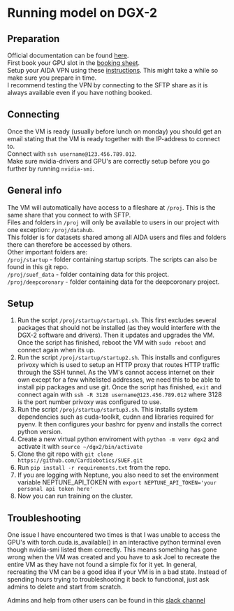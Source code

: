 # Running model on DGX-2

## Preparation
Official documentation can be found [here](https://scilifelab.atlassian.net/wiki/spaces/aida/pages/1235189793/AIDA+DGX-2+Service).  
First book your GPU slot in the [booking sheet](https://docs.google.com/spreadsheets/d/1wA7H3Uh53ADVYptiQWXROnMD67HvPOAwSvW20EnzlFM/edit#gid=254337069).  
Setup your AIDA VPN using these [instructions](https://scilifelab.atlassian.net/wiki/spaces/aida/pages/1235189793/AIDA+DGX-2+Service#VPN). This might take a while so make sure you prepare in time.  
I recommend testing the VPN by connecting to the SFTP share as it is always available even if you have nothing booked.  

## Connecting
Once the VM is ready (usually before lunch on monday) you should get an email stating that the VM is ready together with the IP-address to connect to.  
Connect with ``ssh username@123.456.789.012``.  
Make sure nvidia-drivers and GPU's are correctly setup before you go further by running ``nvidia-smi``.  

## General info
The VM will automatically have access to a fileshare at ``/proj``. This is the same share that you connect to with SFTP.  
Files and folders in ``/proj`` will only be available to users in our project with one exception: ``/proj/datahub``.  
This folder is for datasets shared among all AIDA users and files and folders there can therefore be accessed by others.  
Other important folders are:  
``/proj/startup`` - folder containing startup scripts. The scripts can also be found in this git repo.  
``/proj/suef_data`` - folder containing data for this project.  
``/proj/deepcoronary`` - folder containing data for the deepcoronary project.  


## Setup

1. Run the script ``/proj/startup/startup1.sh``. 
This first excludes several packages that should not be installed (as they would interfere with the DGX-2 software and drivers). Then it updates and upgrades the VM.
Once the script has finished, reboot the VM with ``sudo reboot`` and connect again when its up.
2. Run the script ``/proj/startup/startup2.sh``.
This installs and configures privoxy which is used to setup an HTTP proxy that routes HTTP traffic through the SSH tunnel.
As the VM's cannot access internet on their own except for a few whitelisted addresses, we need this to be able to install pip packages and use git.
Once the script has finished, ``exit`` and connect again with ``ssh -R 3128 username@123.456.789.012`` where 3128 is the port number privoxy was configured to use.
3. Run the script ``/proj/startup/startup3.sh``.
This installs system dependencies such as cuda-toolkit, cudnn and libraries required for pyenv. It then configures your bashrc for pyenv and installs the correct python version. 
4. Create a new virtual python enviroment with ``python -m venv dgx2`` and activate it with ``source ~/dgx2/bin/activate``
5. Clone the git repo with ``git clone https://github.com/Cardiobotics/SUEF.git``
6. Run ``pip install -r requirements.txt`` from the repo.
7. If you are logging with Neptune, you also need to set the environment variable NEPTUNE_API_TOKEN with ``export NEPTUNE_API_TOKEN='your personal api token here'``
8. Now you can run training on the cluster.

## Troubleshooting

One issue I have encountered two times is that I was unable to access the GPU's with torch.cuda.is_available() in an interactive python terminal even though nvidia-smi listed them correctly. 
This means something has gone wrong when the VM was created and you have to ask Joel to recreate the entire VM as they have not found a simple fix for it yet.
In general, recreating the VM can be a good idea if your VM is in a bad state. Instead of spending hours trying to troubleshooting it back to functional, just ask admins to delete and start from scratch.

Admins and help from other users can be found in this [slack channel](nbiisweden.slack.com)
